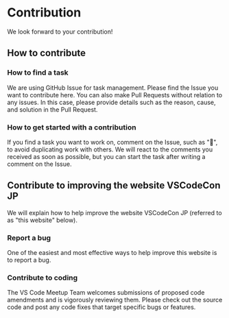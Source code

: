 # Contribution

We look forward to your contribution!

## How to contribute

### How to find a task

We are using GitHub Issue for task management. Please find the Issue you want to contribute here. You can also make Pull Requests without relation to any issues. In this case, please provide details such as the reason, cause, and solution in the Pull Request.

### How to get started with a contribution

If you find a task you want to work on, comment on the Issue, such as "🙋", to avoid duplicating work with others. We will react to the comments you received as soon as possible, but you can start the task after writing a comment on the Issue.

## Contribute to improving the website VSCodeCon JP

We will explain how to help improve the website VSCodeCon JP (referred to as "this website" below).

### Report a bug

One of the easiest and most effective ways to help improve this website is to report a bug.

### Contribute to coding

The VS Code Meetup Team welcomes submissions of proposed code amendments and is vigorously reviewing them. Please check out the source code and post any code fixes that target specific bugs or features.
